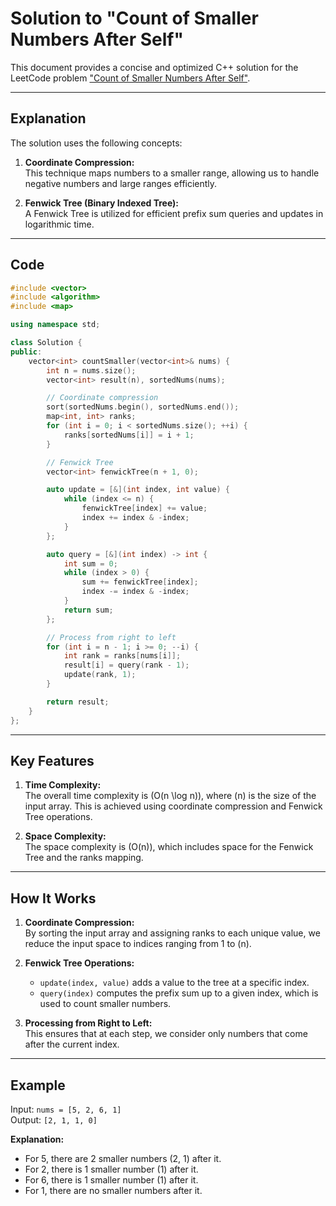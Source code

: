 # Solution to "Count of Smaller Numbers After Self"

This document provides a concise and optimized C++ solution for the LeetCode problem ["Count of Smaller Numbers After Self"](https://leetcode.com/problems/count-of-smaller-numbers-after-self).

---

## Explanation

The solution uses the following concepts:

1. **Coordinate Compression:**  
   This technique maps numbers to a smaller range, allowing us to handle negative numbers and large ranges efficiently.

2. **Fenwick Tree (Binary Indexed Tree):**  
   A Fenwick Tree is utilized for efficient prefix sum queries and updates in logarithmic time.

---

## Code

```cpp
#include <vector>
#include <algorithm>
#include <map>

using namespace std;

class Solution {
public:
    vector<int> countSmaller(vector<int>& nums) {
        int n = nums.size();
        vector<int> result(n), sortedNums(nums);

        // Coordinate compression
        sort(sortedNums.begin(), sortedNums.end());
        map<int, int> ranks;
        for (int i = 0; i < sortedNums.size(); ++i) {
            ranks[sortedNums[i]] = i + 1;
        }

        // Fenwick Tree
        vector<int> fenwickTree(n + 1, 0);

        auto update = [&](int index, int value) {
            while (index <= n) {
                fenwickTree[index] += value;
                index += index & -index;
            }
        };

        auto query = [&](int index) -> int {
            int sum = 0;
            while (index > 0) {
                sum += fenwickTree[index];
                index -= index & -index;
            }
            return sum;
        };

        // Process from right to left
        for (int i = n - 1; i >= 0; --i) {
            int rank = ranks[nums[i]];
            result[i] = query(rank - 1);
            update(rank, 1);
        }

        return result;
    }
};
```

---

## Key Features

1. **Time Complexity:**  
   The overall time complexity is \(O(n \log n)\), where \(n\) is the size of the input array. This is achieved using coordinate compression and Fenwick Tree operations.

2. **Space Complexity:**  
   The space complexity is \(O(n)\), which includes space for the Fenwick Tree and the ranks mapping.

---

## How It Works

1. **Coordinate Compression:**  
   By sorting the input array and assigning ranks to each unique value, we reduce the input space to indices ranging from 1 to \(n\).

2. **Fenwick Tree Operations:**  
   - `update(index, value)` adds a value to the tree at a specific index.
   - `query(index)` computes the prefix sum up to a given index, which is used to count smaller numbers.

3. **Processing from Right to Left:**  
   This ensures that at each step, we consider only numbers that come after the current index.

---

## Example

Input: `nums = [5, 2, 6, 1]`  
Output: `[2, 1, 1, 0]`

**Explanation:**  
- For 5, there are 2 smaller numbers (2, 1) after it.  
- For 2, there is 1 smaller number (1) after it.  
- For 6, there is 1 smaller number (1) after it.  
- For 1, there are no smaller numbers after it.

